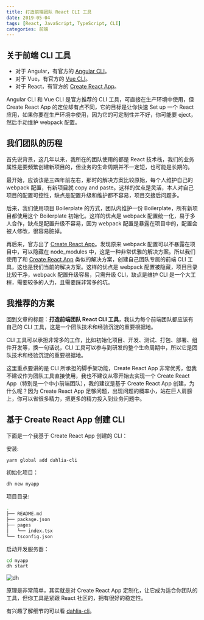 ```yaml
---
title: 打造前端团队 React CLI 工具
date: 2019-05-04
tags: [React, JavaScript, TypeScript, CLI]
categories: 前端
---
```


## 关于前端 CLI 工具

- 对于 Angular，有官方的 [Angular CLI](https://cli.angular.io/)。
- 对于 Vue，有官方的 [Vue CLI](https://cli.vuejs.org/zh/)。
- 对于 React，有官方的 [Create React App](https://facebook.github.io/create-react-app/)。

Angular CLI 和 Vue CLI 是官方推荐的 CLI 工具，可直接在生产环境中使用，但 Create React App 的定位却有点不同，它的目标是让你快速 Set up 一个 React 应用，如果你要在生产环境中使用，因为它的可定制性并不好，你可能要 eject，然后手动维护 webpack 配置。

## 我们团队的历程

首先说背景，这几年以来，我所在的团队使用的都是 React 技术栈，我们的业务属性是要频繁创建新项目的，但业务的生命周期并不一定短，也可能是长期的。

最开始，应该该是三四年前左右，那时的解决方案比较原始，每个人维护自己的 webpack 配置，有新项目就 copy and paste。这样的优点是灵活，本人对自己项目的配置可控性，缺点是配置升级和维护都不容易，项目交接后问题多。

后来，我们使用项目 Boilerplate 的方式，团队内维护一份 Boilerplate，所有新项目都使用这个 Boilerplate 初始化。这样的优点是 webpack 配置统一化，易于多人合作，缺点是配置升级不容易，因为 webpack 配置是暴露在项目中的，配置会被人修改，很容易脏掉。

再后来，官方出了 [Create React App](https://facebook.github.io/create-react-app/)。发现原来 webpack 配置可以不暴露在项目中，可以隐藏在 node_modules 中，这是一种非常优雅的解决方案。所以我们使用了和 [Create React App](https://facebook.github.io/create-react-app/) 类似的解决方案，创建自己团队专属的前端 CLI 工具，这也是我们当前的解决方案。这样的优点是 webpack 配置被隐藏，项目目录比较干净，webpack 配置升级容易，只需升级 CLI，缺点是维护 CLI 是一个大工程，需要较多的人力，且需要踩非常多的坑。

## 我推荐的方案

回到文章的标题：**打造前端团队 React CLI 工具**，我认为每个前端团队都应该有自己的 CLI 工具，这是一个团队技术和经验沉淀的重要根据地。

CLI 工具可以承担非常多的工作，比如初始化项目、开发、测试、打包、部署、组件开发等，换一句话说，CLI 工具可以参与到研发的整个生命周期中，所以它是团队技术和经验沉淀的重要根据地。

这里重点要讲的是 CLI 所承担的脚手架功能，Create React App 非常优秀，但我不建议作为团队工具直接使用，我也不建议从零开始去实现一个 Create React App（特别是一个中小前端团队），我的建议是基于 Create React App 创建，为什么呢？因为 Create React App 足够问题，出现问题的概率小，站在巨人肩膀上，你可以省很多精力，把更多的精力投入到业务问题中。

## 基于 Create React App 创建 CLI

下面是一个我基于 Create React App 创建的 CLI：

安装:

```bash
yarn global add dahlia-cli
```

初始化项目：

```bash
dh new myapp
```

项目目录:

```bash
.
├── README.md
├── package.json
├── pages
│   └── index.tsx
└── tsconfig.json
```

启动开发服务器：

```bash
cd myapp
dh start
```

![dh](http://forsigner.com/images/dahlia/dahlia-app.png)

原理是非常简单，其实就是对 Create React App 定制化，让它成为适合你团队的工具，但你工具是紧跟 React 社区的，拥有很好的稳定性。

有兴趣了解细节的可以看 [dahlia-cli](https://github.com/forsigner/dahlia/blob/master/packages/dahlia-cli/README.md)。
